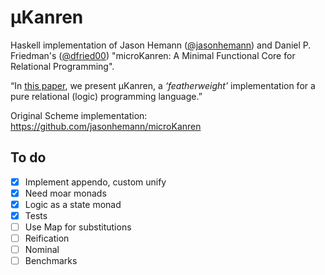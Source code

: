 μKanren
=======
Haskell implementation of Jason Hemann ([@jasonhemann](https://github.com/jasonhemann)) and  Daniel P. Friedman's ([@dfried00](https://github.com/dfried00)) "microKanren: A Minimal Functional Core for Relational Programming".

“In [this paper](http://webyrd.net/scheme-2013/papers/HemannMuKanren2013.pdf), we present μKanren, a _‘featherweight’_ implementation for a pure relational (logic) programming language.”

Original Scheme implementation: https://github.com/jasonhemann/microKanren

To do
-----
- [x] Implement appendo, custom unify
- [x] Need moar monads
- [x] Logic as a state monad
- [x] Tests
- [ ] Use Map for substitutions
- [ ] Reification
- [ ] Nominal
- [ ] Benchmarks
